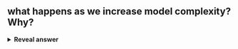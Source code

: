 ## what happens as we increase model complexity? Why?
<details>
<summary><b>Reveal answer</b></summary>
The error rate decreases, <br>but also<br>The model becomes less general<br><br>because we are testing the error on the set we train the model on, it overfits<br>
</details>

